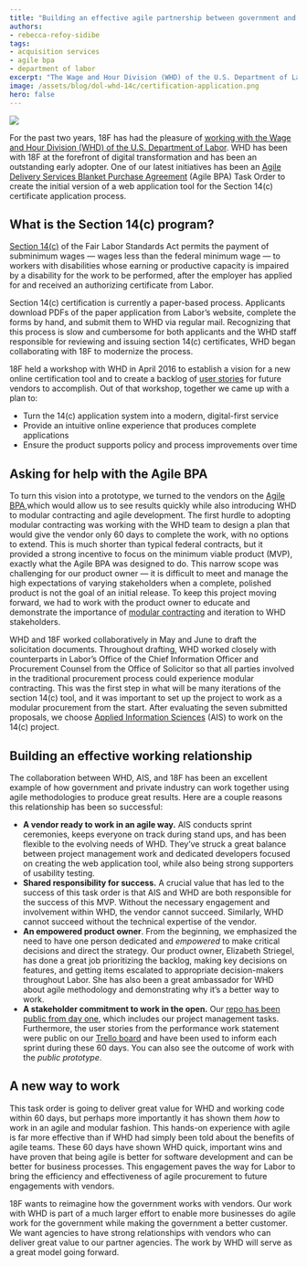 ```yaml
---
title: "Building an effective agile partnership between government and industry"
authors:
- rebecca-refoy-sidibe
tags:
- acquisition services
- agile bpa
- department of labor
excerpt: "The Wage and Hour Division (WHD) of the U.S. Department of Labor has been with 18F at the forefront of digital transformation and has been an outstanding early adopter. One of our latest initiatives has been an Agile Delivery Services Blanket Purchase Agreement (Agile BPA) Task Order to create the initial version of a web application tool for the Section 14(c) certificate application process."
image: /assets/blog/dol-whd-14c/certification-application.png
hero: false
---
```


![]({{site.baseurl}}{{page.image}})

For the past two years, 18F has had the pleasure of [working with the
Wage and Hour Division (WHD) of the U.S. Department of
Labor](https://18f.gsa.gov/2015/09/09/how-a-two-day-sprint-moved-an-agency-twenty-years-forward/).
WHD has been with 18F at the forefront of digital transformation and has
been an outstanding early adopter. One of our latest initiatives has
been an [Agile Delivery Services Blanket Purchase
Agreement](https://pages.18f.gov/ads-bpa/) (Agile BPA) Task Order to
create the initial version of a web application tool for the Section
14(c) certificate application process.

## What is the Section 14(c) program?

[Section](https://www.dol.gov/whd/workerswithdisabilities/)[
](https://www.dol.gov/whd/workerswithdisabilities/)[14(c)](https://www.dol.gov/whd/workerswithdisabilities/)
of the Fair Labor Standards Act permits the payment of subminimum wages
— wages less than the federal minimum wage — to workers with
disabilities whose earning or productive capacity is impaired by a
disability for the work to be performed, after the employer has applied
for and received an authorizing certificate from Labor.

Section 14(c) certification is currently a paper-based process.
Applicants download PDFs of the paper application from Labor’s website,
complete the forms by hand, and submit them to WHD via regular mail.
Recognizing that this process is slow and cumbersome for both applicants
and the WHD staff responsible for reviewing and issuing section 14(c)
certificates, WHD began collaborating with 18F to modernize the process.

18F held a workshop with WHD in April 2016 to establish a vision for a
new online certification tool and to create a backlog of [user
stories](https://trello.com/b/74MUGMpP/14-c-public-backlog) for future
vendors to accomplish. Out of that workshop, together we came up with a
plan to:

-   Turn the 14(c) application system into a modern, digital-first service
-   Provide an intuitive online experience that produces complete applications
-   Ensure the product supports policy and process improvements over time

## Asking for help with the Agile BPA

To turn this vision into a prototype, we turned to the vendors on the
[Agile
BPA](https://18f.gsa.gov/2015/08/28/announcing-the-agile-BPA-awards/),which would allow us to see results quickly while also introducing WHD
to modular contracting and agile
development. The first hurdle to adopting modular contracting was working with the WHD team to design a plan that would give the vendor only 60 days to
complete the work, with no options to extend. This is much shorter than
typical federal contracts, but it provided a strong incentive to focus
on the minimum viable product (MVP), exactly what the Agile BPA was
designed to do. This narrow scope was challenging for our product owner
— it is difficult to meet and manage the high expectations of varying
stakeholders when a complete, polished product is not the goal of an
initial release. To keep this project moving forward, we had to work
with the product owner to educate and demonstrate the importance of
[modular contracting](https://modularcontracting.18f.gov/) and
iteration to WHD stakeholders.

WHD and 18F worked collaboratively in May and June to draft the
solicitation documents. Throughout drafting, WHD worked closely with
counterparts in Labor’s Office of the Chief Information Officer and
Procurement Counsel from the Office of Solicitor so that all parties
involved in the traditional procurement process could experience modular
contracting. This was the first step in what will be many iterations of
the section 14(c) tool, and it was important to set up the project to
work as a modular procurement from the start. After evaluating the seven
submitted proposals, we choose [Applied Information
Sciences](https://www.appliedis.com/about-ais) (AIS) to work on the
14(c) project.

## Building an effective working relationship

The collaboration between WHD, AIS, and 18F has been an excellent
example of how government and private industry can work together using
agile methodologies to produce great results. Here are a couple reasons
this relationship has been so successful:

-   **A vendor ready to work in an agile way.** AIS conducts sprint ceremonies, keeps everyone on track during stand ups, and has been flexible to the evolving needs of WHD. They’ve struck a great balance between project management work and dedicated developers focused on creating the web application tool, while also being strong supporters of usability testing.
-   **Shared responsibility for success.** A crucial value that has led to the success of this task order is that AIS and WHD are both responsible for the success of this MVP. Without the necessary engagement and involvement within WHD, the vendor cannot succeed. Similarly, WHD cannot succeed without the technical expertise of the vendor.
-   **An empowered product owner**. From the beginning, we emphasized the need to have one person dedicated and *empowered* to make critical decisions and direct the strategy. Our product owner, Elizabeth Striegel, has done a great job prioritizing the backlog, making key decisions on features, and getting items escalated to appropriate decision-makers throughout Labor. She has also been a great ambassador for WHD about agile methodology and demonstrating why it’s a better way to work.
-   **A stakeholder commitment to work in the open.** Our [repo has been public from day one](https://github.com/18F/dol-whd-14c), which includes our project management tasks. Furthermore, the user stories from the performance work statement were public on our [Trello board](https://trello.com/b/74MUGMpP/14-c-public-backlog) and have been used to inform each sprint during these 60 days. You can also see the outcome of work with the *public prototype*.

## A new way to work

This task order is going to deliver great value for WHD and working code
within 60 days, but perhaps more importantly it has shown them *how* to
work in an agile and modular fashion. This hands-on experience with
agile is far more effective than if WHD had simply been told about the
benefits of agile teams. These 60 days have shown WHD quick, important
wins and have proven that being agile is better for software development
and can be better for business processes. This engagement paves the way
for Labor to bring the efficiency and effectiveness of agile procurement
to future engagements with vendors.

18F wants to reimagine how the government works with vendors. Our work
with WHD is part of a much larger effort to enable more businesses do
agile work for the government while making the government a better
customer. We want agencies to have strong relationships with vendors who
can deliver great value to our partner agencies. The work by WHD will
serve as a great model going forward.
